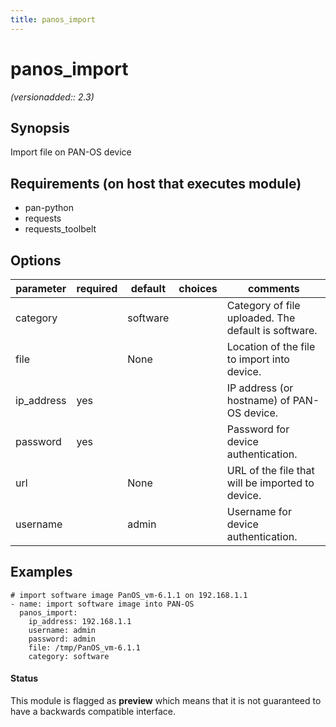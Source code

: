 ```yaml
---
title: panos_import
---
```

# panos_import

_(versionadded:: 2.3)_


## Synopsis

Import file on PAN-OS device


## Requirements (on host that executes module)

- pan-python
- requests
- requests_toolbelt

## Options

| parameter | required | default | choices | comments |
| --- | --- | --- | --- | --- |
| category |  | software |  | Category of file uploaded. The default is software. |
| file |  | None |  | Location of the file to import into device. |
| ip_address | yes |  |  | IP address (or hostname) of PAN-OS device. |
| password | yes |  |  | Password for device authentication. |
| url |  | None |  | URL of the file that will be imported to device. |
| username |  | admin |  | Username for device authentication. |

## Examples

    # import software image PanOS_vm-6.1.1 on 192.168.1.1
    - name: import software image into PAN-OS
      panos_import:
        ip_address: 192.168.1.1
        username: admin
        password: admin
        file: /tmp/PanOS_vm-6.1.1
        category: software




#### Status

This module is flagged as **preview** which means that it is not guaranteed to have a backwards compatible interface.

